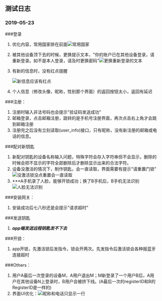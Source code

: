 

## 测试日志

### 2019-05-23



###登录

1. 优化内容，常用国家排在前面![常用国家](测试日志-pic/20190523/常用国家.jpg)

2. 被其他设备顶下去的时候，更换提示文本，"你的账户已在其他设备登录，请重新登录。如不是本人登录，请及时更换密码"![更换重新登录的文本](测试日志-pic/20190523/更换重新登录的文本.jpg)

3. 有新的信息时，没有红点提醒

   ![新信息应该有红点](测试日志-pic/20190523/新信息应该有红点.png)

4. 个人信息（修改头像，昵称，性别那个界面）的返回按钮太小，返回有延迟

###注册：

1. 注册时输入非法号码也会提示"验证码发送成功"
2. 邮箱登录，点击邮箱注册，跳转的是手机号注册界面，再次点击右上角才会跳到邮箱注册
3. 注册完之后没有立刻读取(user_info)接口，只有昵称，没有新注册的邮箱或电话的信息。

###配对新钥匙

1. 新配对钥匙的设备名称输入问题，特殊字符会存入字符串但不会显示，删除的时候会把不显示的字符全部删除后才删除显示出来的合法字符。
2. 设备没激活的情况下，制作钥匙，会一直读取，界面需要有提示"请重置门锁"![没激活锁没点重置会一直读取](测试日志-pic/20190523/没激活锁没点重置会一直读取.png)
3. ***A手机录了人脸，能够开锁成功；换了B手机后，B手机无法识别![人脸无法识别](测试日志-pic/20190523/人脸无法识别.png)



###安装网关：

1. 安装成功后七八秒还是会提示"请求超时"



###发送钥匙

1. ***app端发送远程钥匙发不下去***



###开锁：

1. app开锁，先激活锁后发指令，锁会开两次。先发指令后激活锁会各种报蓝牙连接超时



###Others：

1. 用户A最后一次登录的设备M，A用户退出M；M新登录了一个用户B后，A用户在其他设备N上登录时，B用户会被挤下线。(A最后一次的registerID和B的RegisterID是一样的)
2. 界面UI优化：![昵称和电话只显示一行](测试日志-pic/20190523/昵称和电话只显示一行.png)

